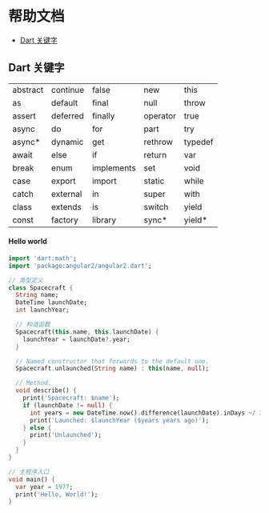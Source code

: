 # 帮助文档

* [Dart 关键字](#keywords)


## <a name="keywords"></a> Dart 关键字

||||||
|---|---|---|---|---|
|abstract  | continue	 | false	 | new	 | this |
|as  | default | final | null	 | throw |
|assert	 | deferred  | finally | operator  | true |
|async  | do  | for	 | part  | try |
|async*  | dynamic  | get  | rethrow	 | typedef  |
|await  | else  | if  | return  | var |
|break  | enum  | implements  | set  | void |
|case	 | export  | import  | static  | while |
|catch  | external  | in  | super	 | with |
|class  | extends  | is	 | switch	 | yield  |
|const  | factory  | library  | sync*  | yield*  |

 #### Hello world
```dart
import 'dart:math';
import 'package:angular2/angular2.dart';

// 类型定义
class Spacecraft {
  String name;
  DateTime launchDate;
  int launchYear;

  // 构造函数
  Spacecraft(this.name, this.launchDate) {
    launchYear = launchDate?.year;
  }

  // Named constructor that forwards to the default one.
  Spacecraft.unlaunched(String name) : this(name, null);

  // Method.
  void describe() {
    print('Spacecraft: $name');
    if (launchDate != null) {
      int years = new DateTime.now().difference(launchDate).inDays ~/ 365;
      print('Launched: $launchYear ($years years ago)');
    } else {
      print('Unlaunched');
    }
  }
}

// 主程序入口
void main() {
  var year = 1977;
  print('Hello, World!');
}
```